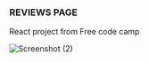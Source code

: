 ### REVIEWS PAGE 

React project from Free code camp

![Screenshot (2)](https://user-images.githubusercontent.com/68109485/108248774-486d3f00-717a-11eb-9ed2-6ff30122a002.png)
